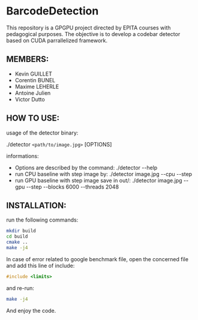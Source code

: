 # BarcodeDetection
This repository is a GPGPU project directed by EPITA courses with pedagogical purposes. The objective is to develop a codebar detector based on CUDA parrallelized framework.

## MEMBERS:

* Kevin GUILLET
* Corentin BUNEL
* Maxime LEHERLE
* Antoine Julien
* Victor Dutto

## HOW TO USE:

usage of the detector binary:

./detector `<path/to/image.jpg>` [OPTIONS]


informations:
* Options are described by the command:
./detector --help
* run CPU baseline with step image by:
./detector image.jpg --cpu --step
* run GPU baseline with step image save in out/:
./detector image.jpg --gpu --step --blocks 6000 --threads 2048

## INSTALLATION:

run the following commands:
```sh
mkdir build
cd build
cmake ..
make -j4
```
In case of error related to google benchmark file, open the concerned file and add this line of include:

```c
#include <limits>
```

and re-run:
```sh
make -j4
```

And enjoy the code.
